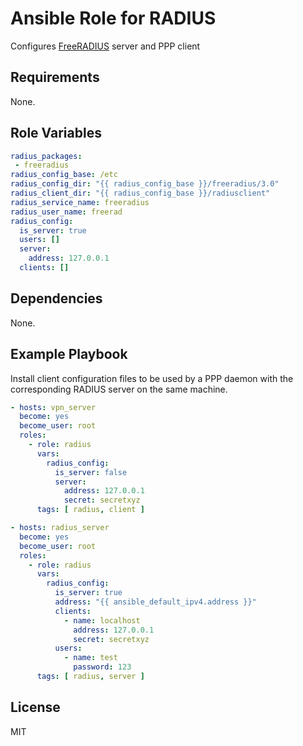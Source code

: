 Ansible Role for RADIUS
=========

Configures [FreeRADIUS](https://freeradius.org) server and PPP client

Requirements
------------

None.

Role Variables
--------------

```YAML
radius_packages:
 - freeradius
radius_config_base: /etc
radius_config_dir: "{{ radius_config_base }}/freeradius/3.0"
radius_client_dir: "{{ radius_config_base }}/radiusclient"
radius_service_name: freeradius
radius_user_name: freerad
radius_config:
  is_server: true
  users: []
  server:
    address: 127.0.0.1
  clients: []
```

Dependencies
------------

None.

Example Playbook
----------------

Install client configuration files to be used by a PPP daemon with the
corresponding RADIUS server on the same machine.
```YAML
- hosts: vpn_server
  become: yes
  become_user: root
  roles:
    - role: radius
      vars:
        radius_config:
          is_server: false
          server:
            address: 127.0.0.1
            secret: secretxyz
      tags: [ radius, client ]

- hosts: radius_server
  become: yes
  become_user: root
  roles:
    - role: radius
      vars:
        radius_config:
          is_server: true
          address: "{{ ansible_default_ipv4.address }}"
          clients:
            - name: localhost
              address: 127.0.0.1
              secret: secretxyz
          users:
            - name: test
              password: 123
      tags: [ radius, server ]
```

License
-------

MIT
